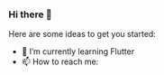 ### Hi there 👋



Here are some ideas to get you started:


- 🌱 I’m currently learning Flutter
- 📫 How to reach me: 

